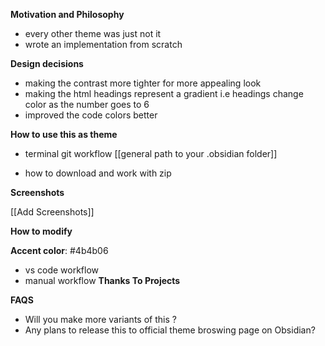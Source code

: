 **Motivation  and Philosophy**

- every other theme was just not it 
- wrote an implementation from scratch 

**Design decisions**

- making the contrast more tighter for more appealing look 
- making the html headings represent a gradient i.e headings change color as the number goes to 6 
- improved the code colors better

**How to use this as theme** 
 - terminal git workflow
[[general path to your .obsidian folder]]

- how to download and work with zip

**Screenshots**

[[Add Screenshots]]



**How to modify**


**Accent color**: 
#4b4b06

- vs code workflow 
- manual workflow
**Thanks To Projects**

**FAQS**
- Will you make more variants of this ?
- Any plans to release this to official theme broswing page on Obsidian?
